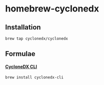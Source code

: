 # homebrew-cyclonedx

## Installation

```
brew tap cyclonedx/cyclonedx
```

## Formulae

#### [CycloneDX CLI](https://github.com/CycloneDX/cyclonedx-cli)

```
brew install cyclonedx-cli
```

